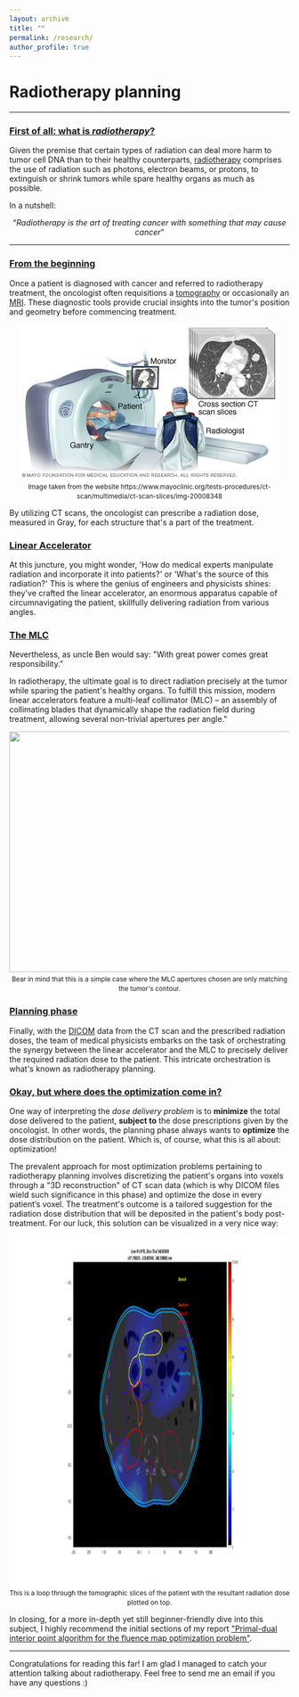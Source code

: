 ```yaml
---
layout: archive
title: ""
permalink: /research/
author_profile: true
--- 
```


<h1> Radiotherapy planning </h1>

<hr>


<h3><u>First of all: what is <i>radiotherapy</i>?</u> </h3>

Given the premise that certain types of radiation can deal more harm to tumor cell DNA than to their healthy counterparts, [radiotherapy](https://en.wikipedia.org/wiki/Radiation_therapy) comprises the use of radiation such as photons, electron beams, or protons, to extinguish or shrink tumors while spare healthy organs as much as possible.

In a nutshell: 

<div style="text-align: center;">
  <q><i>Radiotherapy is the art of treating cancer with something that may cause cancer</i></q>
</div>



<hr>

<h3> <u>From the beginning</u></h3>

Once a patient is diagnosed with cancer and referred to radiotherapy treatment, the oncologist often requisitions a [tomography](https://en.wikipedia.org/wiki/Tomography) or occasionally an [MRI](https://en.wikipedia.org/wiki/Magnetic_resonance_imaging). These diagnostic tools provide crucial insights into the tumor's position and geometry before commencing treatment.

<div style="text-align: center;">
  <img src="/images/slices.png" alt="" width="468" height="279">
  <br> <small>Image taken from the website https://www.mayoclinic.org/tests-procedures/ct-scan/multimedia/ct-scan-slices/img-20008348</small>
</div>


By utilizing CT scans, the oncologist can prescribe a radiation dose, measured in Gray, for each structure that's a part of the treatment.
<h3><u>Linear Accelerator</u></h3>

At this juncture, you might wonder, 'How do medical experts manipulate radiation and incorporate it into patients?' or 'What's the source of this radiation?'
This is where the genius of engineers and physicists shines: they've crafted the linear accelerator, an enormous apparatus capable of circumnavigating the patient, skillfully delivering radiation from various angles.
<h3><u>The MLC</u></h3>

Nevertheless, as uncle Ben would say: "With great power comes great responsibility."

In radiotherapy, the ultimate goal is to direct radiation precisely at the tumor while sparing the patient's healthy organs. To fulfill this mission, modern linear accelerators feature a multi-leaf collimator (MLC) – an assembly of collimating blades that dynamically shape the radiation field during treatment, allowing several non-trivial apertures per angle."

<div style="text-align: center;">
  <img src="/images/linac.gif" alt="" width="768" height="432">
  <br> <small>Bear in mind that this is a simple case where the MLC apertures chosen are only matching the tumor's contour.</small>
</div>

<h3><u>Planning phase</u></h3>

Finally, with the [DICOM](https://en.wikipedia.org/wiki/DICOM) data from the CT scan and the prescribed radiation doses, the team of medical physicists embarks on the task of orchestrating the synergy between the linear accelerator and the MLC to precisely deliver the required radiation dose to the patient. This intricate orchestration is what's known as radiotherapy planning.

<h3><u>Okay, but where does the optimization come in?</u></h3>

One way of interpreting the *dose delivery problem* is to **minimize** the total dose delivered to the patient, **subject to** the dose prescriptions given by the oncologist. In other words, the planning phase always wants to **optimize** the dose distribution on the patient. Which is, of course, what this is all about: optimization!

The prevalent approach for most optimization problems pertaining to radiotherapy planning involves discretizing the patient's organs into voxels through a "3D reconstruction" of CT scan data (which is why DICOM files wield such significance in this phase) and optimize the dose in every patient’s voxel. The treatment's outcome is a tailored suggestion for the radiation dose distribution that will be deposited in the patient's body post-treatment. For our luck, this solution can be visualized in a very nice way:

<div style="text-align: center;">
  <img src="/images/dicom.gif" alt="" width="1200" height="629">
  <br> <small>This is a loop through the tomographic slices of the patient with the resultant radiation dose plotted on top.</small>
</div>

In closing, for a more in-depth yet still beginner-friendly dive into this subject, I highly recommend the initial sections of my report ["Primal-dual interior point algorithm for the fluence map optimization problem"](https://www.researchgate.net/publication/361526900_Primal-dual_interior_point_algorithm_for_the_fluence_map_optimization_problem).


<hr>

Congratulations for reading this far! I am glad I managed to catch your attention talking about radiotherapy. Feel free to send me an email if you have any questions :)

<!---
 {% if author.googlescholar %}
   You can also find my articles on <u><a href="{{author.googlescholar}}">my Google Scholar profile</a>.</u>
 {% endif %}

 {% include base_path %}

 {% for post in site.publications reversed %}
  {% include archive-single.html %}
 {% endfor %}
-->
